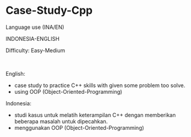 # Case-Study-Cpp

<p>Language use (INA/EN)</p>
<p>INDONESIA-ENGLISH</p>
<p>Difficulty: Easy-Medium</p>
<br>

English:
- case study to practice C++ skills with given some problem too solve.
- using OOP (Object-Oriented-Programming)

Indonesia:
- studi kasus untuk melatih keterampilan C++ dengan memberikan beberapa masalah untuk dipecahkan.
- menggunakan OOP (Object-Oriented-Programming)
